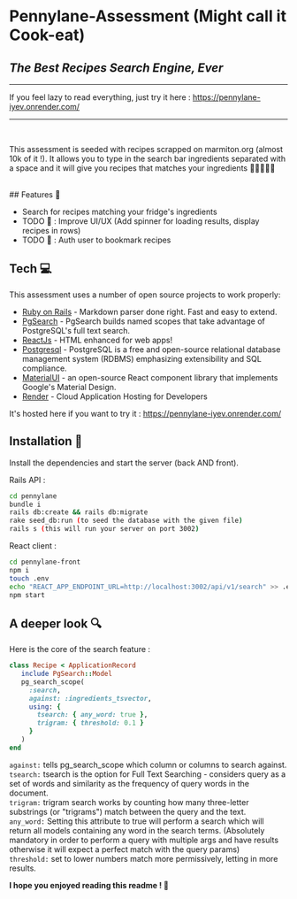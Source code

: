 # Pennylane-Assessment (Might call it Cook-eat)
## _The Best Recipes Search Engine, Ever_
****
If you feel lazy to read everything, just try it here : https://pennylane-iyev.onrender.com/
****
<br>


This assessment is seeded with recipes scrapped on marmiton.org (almost 10k of it !).
It allows you to type in the search bar ingredients separated with a space and it will
give you recipes that matches your ingredients 🥔🥒🥩🧑‍🍳

<br>
## Features 🚀

- Search for recipes matching your fridge's ingredients
- TODO 🚧 : Improve UI/UX (Add spinner for loading results, display recipes in rows)
- TODO 🚧 : Auth user to bookmark recipes

## Tech 💻

This assessment uses a number of open source projects to work properly:

- [Ruby on Rails] - Markdown parser done right. Fast and easy to extend.
- [PgSearch] - PgSearch builds named scopes that take advantage of PostgreSQL's full text search.
- [ReactJs] - HTML enhanced for web apps!
- [Postgresql] - PostgreSQL is a free and open-source relational database management system (RDBMS) emphasizing extensibility and SQL compliance.
- [MaterialUI] -  an open-source React component library that implements Google's Material Design.
- [Render] - Cloud Application Hosting for Developers

It's hosted here if you want to try it : https://pennylane-iyev.onrender.com/

## Installation 🔨

Install the dependencies and start the server (back AND front).

Rails API :
```sh
cd pennylane
bundle i
rails db:create && rails db:migrate
rake seed_db:run (to seed the database with the given file)
rails s (this will run your server on port 3002)
```

React client :

```sh
cd pennylane-front
npm i
touch .env
echo "REACT_APP_ENDPOINT_URL=http://localhost:3002/api/v1/search" >> .env
npm start   
```

## A deeper look 🔍
Here is the core of the search feature :
 ```ruby
 class Recipe < ApplicationRecord
    include PgSearch::Model
    pg_search_scope(
      :search,
      against: :ingredients_tsvector,
      using: {
        tsearch: { any_word: true },
        trigram: { threshold: 0.1 }
      }
    )
end
```
```against:``` tells pg_search_scope which column or columns to search against.  
```tsearch:``` tsearch is the option for Full Text Searching - considers query as a set of words and similarity as the frequency of query words in the document.  
```trigram:``` trigram search works by counting how many three-letter substrings (or "trigrams") match between the query and the text.  
```any_word:``` Setting this attribute to true will perform a search which will return all models containing any word in the search terms. (Absolutely mandatory in order to perform a query with multiple args and have results otherwise it will expect a perfect match with the query params)  
```threshold:``` set to lower numbers match more permissively, letting in more results.  


**I hope you enjoyed reading this readme ! 🎉**

   [ReactJs]: <https://fr.react.dev>
   [PgSearch]: <https://github.com/Casecommons/pg_search>
   [Postgresql]: <https://www.postgresql.org>
   [Ruby on Rails]: <https://rubyonrails.org/>
   [MaterialUI]: <https://mui.com>
   [Render]: <https://render.com>
   
